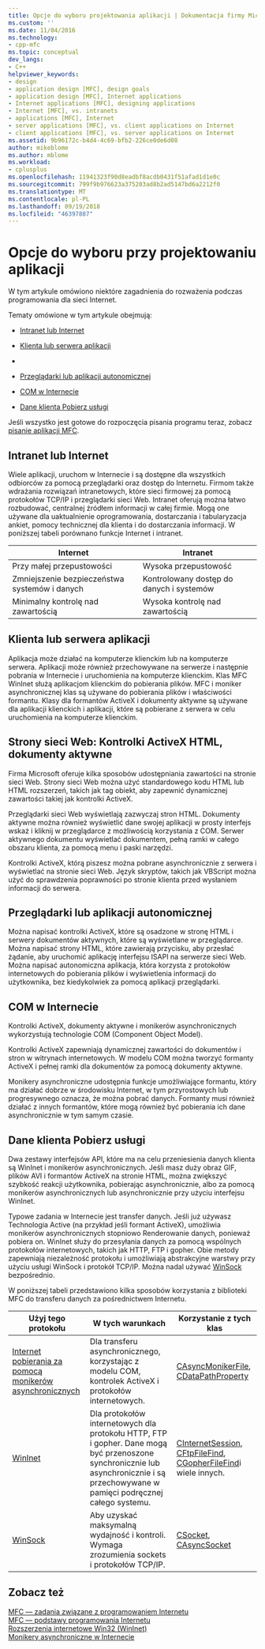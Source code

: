 ```yaml
---
title: Opcje do wyboru projektowania aplikacji | Dokumentacja firmy Microsoft
ms.custom: ''
ms.date: 11/04/2016
ms.technology:
- cpp-mfc
ms.topic: conceptual
dev_langs:
- C++
helpviewer_keywords:
- design
- application design [MFC], design goals
- application design [MFC], Internet applications
- Internet applications [MFC], designing applications
- Internet [MFC], vs. intranets
- applications [MFC], Internet
- server applications [MFC], vs. client applications on Internet
- client applications [MFC], vs. server applications on Internet
ms.assetid: 9b96172c-b4d4-4c69-bfb2-226ce0de6d08
author: mikeblome
ms.author: mblome
ms.workload:
- cplusplus
ms.openlocfilehash: 11941323f90d8eadbf8acdb0431f51afad1d1e0c
ms.sourcegitcommit: 799f9b976623a375203ad8b2ad5147bd6a2212f0
ms.translationtype: MT
ms.contentlocale: pl-PL
ms.lasthandoff: 09/19/2018
ms.locfileid: "46397887"
---
```

# <a name="application-design-choices"></a>Opcje do wyboru przy projektowaniu aplikacji

W tym artykule omówiono niektóre zagadnienia do rozważenia podczas programowania dla sieci Internet.

Tematy omówione w tym artykule obejmują:

- [Intranet lub Internet](#_core_intranet_versus_internet)

- [Klienta lub serwera aplikacji](#_core_client_or_server_application)

- [](#_core_the_web_page)

- [Przeglądarki lub aplikacji autonomicznej](#_core_browser_or_standalone)

- [COM w Internecie](#_core_com_on_the_internet)

- [Dane klienta Pobierz usługi](#_core_client_data_download_services)

Jeśli wszystko jest gotowe do rozpoczęcia pisania programu teraz, zobacz [pisanie aplikacji MFC](../mfc/writing-mfc-applications.md).

##  <a name="_core_intranet_versus_internet"></a> Intranet lub Internet

Wiele aplikacji, uruchom w Internecie i są dostępne dla wszystkich odbiorców za pomocą przeglądarki oraz dostęp do Internetu. Firmom także wdrażania rozwiązań intranetowych, które sieci firmowej za pomocą protokołów TCP/IP i przeglądarki sieci Web. Intranet oferują można łatwo rozbudować, centralnej źródłem informacji w całej firmie. Mogą one używane dla uaktualnienie oprogramowania, dostarczania i tabularyzacja ankiet, pomocy technicznej dla klienta i do dostarczania informacji. W poniższej tabeli porównano funkcje Internet i intranet.

|Internet|Intranet|
|--------------|--------------|
|Przy małej przepustowości|Wysoka przepustowość|
|Zmniejszenie bezpieczeństwa systemów i danych|Kontrolowany dostęp do danych i systemów|
|Minimalny kontrolę nad zawartością|Wysoka kontrolę nad zawartością|

##  <a name="_core_client_or_server_application"></a> Klienta lub serwera aplikacji

Aplikacja może działać na komputerze klienckim lub na komputerze serwera. Aplikacji może również przechowywane na serwerze i następnie pobrania w Internecie i uruchomienia na komputerze klienckim. Klas MFC WinInet służą aplikacjom klienckim do pobierania plików. MFC i moniker asynchronicznej klas są używane do pobierania plików i właściwości formantu. Klasy dla formantów ActiveX i dokumenty aktywne są używane dla aplikacji klienckich i aplikacji, które są pobierane z serwera w celu uruchomienia na komputerze klienckim.

##  <a name="_core_the_web_page"></a> Strony sieci Web: Kontrolki ActiveX HTML, dokumenty aktywne

Firma Microsoft oferuje kilka sposobów udostępniania zawartości na stronie sieci Web. Strony sieci Web można użyć standardowego kodu HTML lub HTML rozszerzeń, takich jak tag obiekt, aby zapewnić dynamicznej zawartości takiej jak kontrolki ActiveX.

Przeglądarki sieci Web wyświetlają zazwyczaj stron HTML. Dokumenty aktywne można również wyświetlić dane swojej aplikacji w prosty interfejs wskaż i kliknij w przeglądarce z możliwością korzystania z COM. Serwer aktywnego dokumentu wyświetlać dokumentem, pełną ramki w całego obszaru klienta, za pomocą menu i paski narzędzi.

Kontrolki ActiveX, którą piszesz można pobrane asynchronicznie z serwera i wyświetlać na stronie sieci Web. Język skryptów, takich jak VBScript można użyć do sprawdzenia poprawności po stronie klienta przed wysłaniem informacji do serwera.

##  <a name="_core_browser_or_standalone"></a> Przeglądarki lub aplikacji autonomicznej

Można napisać kontrolki ActiveX, które są osadzone w stronę HTML i serwery dokumentów aktywnych, które są wyświetlane w przeglądarce. Można napisać strony HTML, które zawierają przycisku, aby przesłać żądanie, aby uruchomić aplikację interfejsu ISAPI na serwerze sieci Web. Można napisać autonomiczna aplikacja, która korzysta z protokołów internetowych do pobierania plików i wyświetlenia informacji do użytkownika, bez kiedykolwiek za pomocą aplikacji przeglądarki.

##  <a name="_core_com_on_the_internet"></a> COM w Internecie

Kontrolki ActiveX, dokumenty aktywne i monikerów asynchronicznych wykorzystują technologie COM (Component Object Model).

Kontrolki ActiveX zapewniają dynamicznej zawartości do dokumentów i stron w witrynach internetowych. W modelu COM można tworzyć formanty ActiveX i pełnej ramki dla dokumentów za pomocą dokumenty aktywne.

Monikery asynchroniczne udostępnia funkcje umożliwiające formantu, który ma działać dobrze w środowisku Internet, w tym przyrostowych lub progresywnego oznacza, że można pobrać danych. Formanty musi również działać z innych formantów, które mogą również być pobierania ich dane asynchronicznie w tym samym czasie.

##  <a name="_core_client_data_download_services"></a> Dane klienta Pobierz usługi

Dwa zestawy interfejsów API, które ma na celu przeniesienia danych klienta są WinInet i monikerów asynchronicznych. Jeśli masz duży obraz GIF, plików AVI i formantów ActiveX na stronie HTML, można zwiększyć szybkość reakcji użytkownika, pobierając asynchronicznie, albo za pomocą monikerów asynchronicznych lub asynchronicznie przy użyciu interfejsu WinInet.

Typowe zadania w Internecie jest transfer danych. Jeśli już używasz Technologia Active (na przykład jeśli formant ActiveX), umożliwia monikerów asynchronicznych stopniowo Renderowanie danych, ponieważ pobiera on. WinInet służy do przesyłania danych za pomocą wspólnych protokołów internetowych, takich jak HTTP, FTP i gopher. Obie metody zapewniają niezależność protokołu i umożliwiają abstrakcyjne warstwy przy użyciu usługi WinSock i protokół TCP/IP. Można nadal używać [WinSock](../mfc/windows-sockets-in-mfc.md) bezpośrednio.

W poniższej tabeli przedstawiono kilka sposobów korzystania z biblioteki MFC do transferu danych za pośrednictwem Internetu.

|Użyj tego protokołu|W tych warunkach|Korzystanie z tych klas|
|-----------------------|----------------------------|-------------------------|
|[Internet pobierania za pomocą monikerów asynchronicznych](../mfc/asynchronous-monikers-on-the-internet.md)|Dla transferu asynchronicznego, korzystając z modelu COM, kontrolek ActiveX i protokołów internetowych.|[CAsyncMonikerFile](../mfc/reference/casyncmonikerfile-class.md), [CDataPathProperty](../mfc/reference/cdatapathproperty-class.md)|
|[WinInet](../mfc/win32-internet-extensions-wininet.md)|Dla protokołów internetowych dla protokołu HTTP, FTP i gopher. Dane mogą być przenoszone synchronicznie lub asynchronicznie i są przechowywane w pamięci podręcznej całego systemu.|[CInternetSession](../mfc/reference/cinternetsession-class.md), [CFtpFileFind](../mfc/reference/cftpfilefind-class.md), [CGopherFileFind](../mfc/reference/cgopherfilefind-class.md)i wiele innych.|
|[WinSock](../mfc/windows-sockets-in-mfc.md)|Aby uzyskać maksymalną wydajność i kontroli. Wymaga zrozumienia sockets i protokołów TCP/IP.|[CSocket](../mfc/reference/csocket-class.md), [CAsyncSocket](../mfc/reference/casyncsocket-class.md)|

## <a name="see-also"></a>Zobacz też

[MFC — zadania związane z programowaniem Internetu](../mfc/mfc-internet-programming-tasks.md)<br/>
[MFC — podstawy programowania Internetu](../mfc/mfc-internet-programming-basics.md)<br/>
[Rozszerzenia internetowe Win32 (WinInet)](../mfc/win32-internet-extensions-wininet.md)<br/>
[Monikery asynchroniczne w Internecie](../mfc/asynchronous-monikers-on-the-internet.md)

